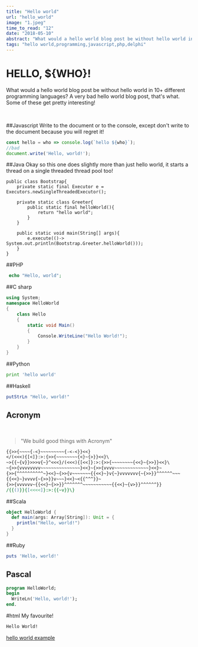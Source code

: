 ```yaml
---
title: "Hello world"
url: "hello_world"
image: "1.jpeg"
time_to_read: "12"
date: "2018-05-10"
abstract: "What would a hello world blog post be without hello world in 10+ different programming languages? A very bad hello world blog post, that's what. Some of these get pretty interesting!"
tags: "hello world,programming,javascript,php,delphi"
---
```


# HELLO, ${WHO}!



What would a hello world blog post be without hello world in 10+ different programming languages?
A very bad hello world blog post, that's what. Some of these get pretty interesting!  
  
<br/>

##Javascript
Write to the document or to the console, except don't write to the document because
you will regret it!
```javascript
const hello = who => console.log(`hello ${who}`);
//bad
document.write('Hello, world!');
```

##Java
Okay so this one does slightly more than just hello world, it starts a thread on a single threaded thread pool too!
```java{numberLines:true}
public class Bootstrap{
    private static final Executor e = Executors.newSingleThreadedExecutor();

    private static class Greeter{
        public static final helloWorld(){
            return "hello world";
        }
    }

    public static void main(String[] args){
        e.execute(()-> System.out.println(Bootstrap.Greeter.helloWorld()));
    }
}
```

##PHP
```php
 echo "Hello, world";
```

##C sharp
```csharp
using System;
namespace HelloWorld
{
    class Hello 
    {
        static void Main() 
        {
            Console.WriteLine("Hello World!");
        }
    }
}
```

##Python
```python
print 'hello world'
```

##Haskell
```haskell
putStrLn "Hello, world!"
```

## Acronym 
<br/>

> "We build good things with Acronym"

```perl
{{>>{~~~~{-<}~~~~~~~~~{-<-<}}<<}
</(<<<){[<]}:>:{>>{~~~~~~~~{<}~{>}}<<}\
~>{{~{v}}>>>v{~}^<<<}/(<<<){[<<]}:>:{>>{~~~~~~~~{<<}~{>>}}<<}\
~{>>{vvvvvvvv~~~~~~~~~~~~~~~}<<}~{>>{vvvv~~~~~~~~~~~~~}<<}~
{>>{^^^^^^^^^^~}<<}~{>>{v~~~~~~~{{<<}~}v{~}vvvvvvv{~{>>}}^^^^^^~~~
{{<<}~}vvvv{~{>>}}v~~~}<<}~<{{^^^}}~
{>>{vvvvvv~{{<<}~{>>}}^^^^^^^~~~~~~~~~~~{{<<}~{v>}}^^^^^^}}
/{{()}}{[<<<<]}:>:{{~v}}\}
```

##Scala
```scala
object HelloWorld {
  def main(args: Array[String]): Unit = {
    println("Hello, world!")
  }
}
```

##Ruby
```ruby
puts 'Hello, world!'
```


## Pascal

```pascal
program HelloWorld;
begin
  WriteLn('Hello, world!');
end.
```


#html
My favourite!
```html
Hello World!
```

[hello world example](embedded-codesandbox://hello-world-example)
